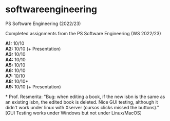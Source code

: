 # softwareengineering
PS Software Engineering (2022/23)

Completed assignments from the PS Software Engineering (WS 2022/23)

**A1:** 10/10   
**A2:** 10/10 (+ Presentation)   
**A3:** 10/10   
**A4:** 10/10   
**A5:** 10/10   
**A6:** 10/10   
**A7:** 10/10   
**A8:** 10/10*   
**A9:** 10/10 (+ Presentation)   

\* Prof. Resmerita: "Bug: when editing a book, if the new isbn is the same as an existing isbn, the edited book is deleted. Nice GUI testing, although it didn't work under linux with Xserver (cursos clicks missed the buttons)."   
[GUI Testing works under Windows but not under Linux/MacOS]
